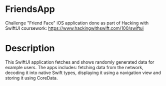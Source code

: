 # FriendsApp
Challenge "Friend Face" iOS application done as part of Hacking with SwiftUI coursework: https://www.hackingwithswift.com/100/swiftui

# Description
This SwiftUI application fetches and shows randomly generated data for example users.
The apps includes: fetching data from the network, decoding it into native Swift types,  displaying it using a navigation view and storing it using CoreData.

